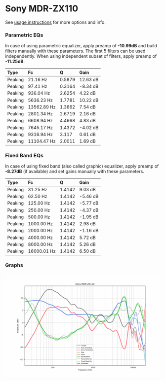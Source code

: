 # Sony MDR-ZX110
See [usage instructions](https://github.com/jaakkopasanen/AutoEq#usage) for more options and info.

### Parametric EQs
In case of using parametric equalizer, apply preamp of **-10.99dB** and build filters manually
with these parameters. The first 5 filters can be used independently.
When using independent subset of filters, apply preamp of **-11.25dB**.

| Type    | Fc          |      Q | Gain     |
|:--------|:------------|:-------|:---------|
| Peaking | 21.16 Hz    | 0.5879 | 12.63 dB |
| Peaking | 97.41 Hz    | 0.3164 | -8.34 dB |
| Peaking | 936.04 Hz   | 2.6254 | 4.22 dB  |
| Peaking | 5636.23 Hz  | 1.7781 | 10.22 dB |
| Peaking | 13562.89 Hz | 1.3662 | 7.54 dB  |
| Peaking | 2801.34 Hz  | 2.6719 | 2.16 dB  |
| Peaking | 6608.94 Hz  | 4.4668 | 4.83 dB  |
| Peaking | 7645.17 Hz  | 1.4372 | -4.02 dB |
| Peaking | 9316.94 Hz  | 3.117  | 0.61 dB  |
| Peaking | 11104.47 Hz | 2.0011 | 1.69 dB  |

### Fixed Band EQs
In case of using fixed band (also called graphic) equalizer, apply preamp of **-8.27dB**
(if available) and set gains manually with these parameters.

| Type    | Fc          |      Q | Gain     |
|:--------|:------------|:-------|:---------|
| Peaking | 31.25 Hz    | 1.4142 | 9.03 dB  |
| Peaking | 62.50 Hz    | 1.4142 | -5.46 dB |
| Peaking | 125.00 Hz   | 1.4142 | -5.77 dB |
| Peaking | 250.00 Hz   | 1.4142 | -4.37 dB |
| Peaking | 500.00 Hz   | 1.4142 | -1.95 dB |
| Peaking | 1000.00 Hz  | 1.4142 | 2.98 dB  |
| Peaking | 2000.00 Hz  | 1.4142 | -1.16 dB |
| Peaking | 4000.00 Hz  | 1.4142 | 5.72 dB  |
| Peaking | 8000.00 Hz  | 1.4142 | 5.26 dB  |
| Peaking | 16000.01 Hz | 1.4142 | 6.50 dB  |

### Graphs
![](./Sony%20MDR-ZX110.png)